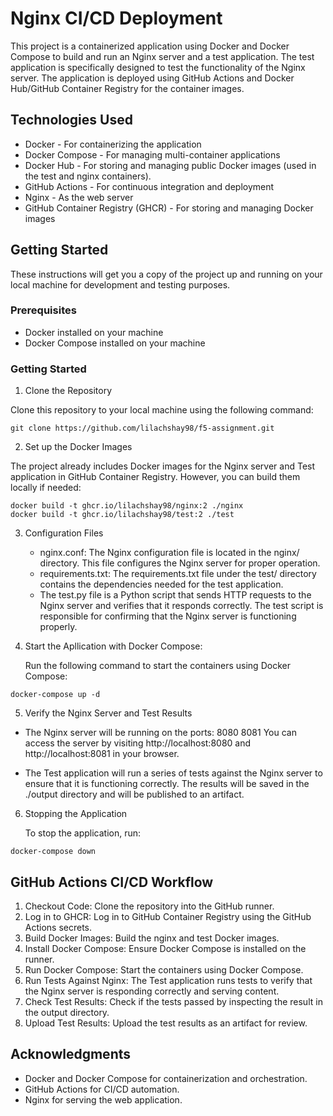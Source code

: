   # Nginx CI/CD Deployment

This project is a containerized application using Docker and Docker Compose to build and run an Nginx server and a test application. 
The test application is specifically designed to test the functionality of the Nginx server. The application is deployed using GitHub Actions and 
Docker Hub/GitHub Container Registry for the container images.

## Technologies Used

* Docker - For containerizing the application
* Docker Compose - For managing multi-container applications
* Docker Hub - For storing and managing public Docker images (used in the test and nginx containers).
* GitHub Actions - For continuous integration and deployment
* Nginx - As the web server
* GitHub Container Registry (GHCR) - For storing and managing Docker images

## Getting Started

These instructions will get you a copy of the project up and running on your local machine for development and testing purposes.

### Prerequisites

* Docker installed on your machine
* Docker Compose installed on your machine

### Getting Started

1. Clone the Repository
   
Clone this repository to your local machine using the following command:

  ```
  git clone https://github.com/lilachshay98/f5-assignment.git
  ```

2. Set up the Docker Images
   
The project already includes Docker images for the Nginx server and Test application in GitHub Container Registry. However, you can build them locally if needed:
  
  ```
  docker build -t ghcr.io/lilachshay98/nginx:2 ./nginx
  docker build -t ghcr.io/lilachshay98/test:2 ./test
  ```

3. Configuration Files

   * nginx.conf: The Nginx configuration file is located in the nginx/ directory. This file configures the Nginx server for proper operation.
   * requirements.txt: The requirements.txt file under the test/ directory contains the dependencies needed for the test application.
   * The test.py file is a Python script that sends HTTP requests to the Nginx server and verifies that it responds correctly. The test script is responsible for confirming that the Nginx server is functioning properly.


4. Start the Apllication with Docker Compose:

   Run the following command to start the containers using Docker Compose:

  ```
  docker-compose up -d
  ```


5. Verify the Nginx Server and Test Results

  * The Nginx server will be running on the ports:
    8080 
    8081 
    You can access the server by visiting http://localhost:8080 and http://localhost:8081 in your browser.

  * The Test application will run a series of tests against the Nginx server to ensure that it is functioning correctly. The results will be saved in the ./output directory and will be published to an artifact.


6. Stopping the Application

   To stop the application, run:
   
  ```
  docker-compose down
  ```


## GitHub Actions CI/CD Workflow

  1. Checkout Code: Clone the repository into the GitHub runner.
  2. Log in to GHCR: Log in to GitHub Container Registry using the GitHub Actions secrets.
  3. Build Docker Images: Build the nginx and test Docker images.
  4. Install Docker Compose: Ensure Docker Compose is installed on the runner.
  5. Run Docker Compose: Start the containers using Docker Compose.
  6. Run Tests Against Nginx: The Test application runs tests to verify that the Nginx server is responding correctly and serving content.
  7. Check Test Results: Check if the tests passed by inspecting the result in the output directory.
  8. Upload Test Results: Upload the test results as an artifact for review.


## Acknowledgments

* Docker and Docker Compose for containerization and orchestration.
* GitHub Actions for CI/CD automation.
* Nginx for serving the web application.



